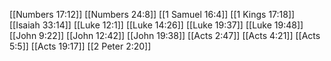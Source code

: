 [[Numbers 17:12]]
[[Numbers 24:8]]
[[1 Samuel 16:4]]
[[1 Kings 17:18]]
[[Isaiah 33:14]]
[[Luke 12:1]]
[[Luke 14:26]]
[[Luke 19:37]]
[[Luke 19:48]]
[[John 9:22]]
[[John 12:42]]
[[John 19:38]]
[[Acts 2:47]]
[[Acts 4:21]]
[[Acts 5:5]]
[[Acts 19:17]]
[[2 Peter 2:20]]
